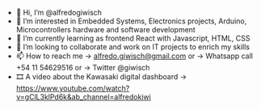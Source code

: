 - 👋 Hi, I’m @alfredogiwisch
- 👀 I’m interested in Embedded Systems, Electronics projects, Arduino, Microcontrollers hardware and software development
- 🌱 I’m currently learning as frontend React with Javascript, HTML, CSS
- 💞️ I’m looking to collaborate and work on IT projects to enrich my skills
- 📫 How to reach me -> alfredo.giwisch@gmail.com or -> Whatsapp call +54 11 54629516 or  -> Twitter @giwisch
- 🎞️ A video about the Kawasaki digital dashboard -> https://www.youtube.com/watch?v=gClL3klPd6k&ab_channel=alfredokiwi

<!---
alfredogiwisch/alfredogiwisch is a ✨ special ✨ repository because its `README.md` (this file) appears on your GitHub profile.
You can click the Preview link to take a look at your changes.
--->

